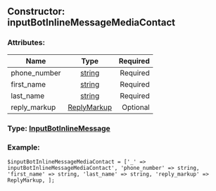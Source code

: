 ## Constructor: inputBotInlineMessageMediaContact  

### Attributes:

| Name     |    Type       | Required |
|----------|:-------------:|---------:|
|phone\_number|[string](../types/string.md) | Required|
|first\_name|[string](../types/string.md) | Required|
|last\_name|[string](../types/string.md) | Required|
|reply\_markup|[ReplyMarkup](../types/ReplyMarkup.md) | Optional|



### Type: [InputBotInlineMessage](../types/InputBotInlineMessage.md)


### Example:

```
$inputBotInlineMessageMediaContact = ['_' => inputBotInlineMessageMediaContact', 'phone_number' => string, 'first_name' => string, 'last_name' => string, 'reply_markup' => ReplyMarkup, ];
```